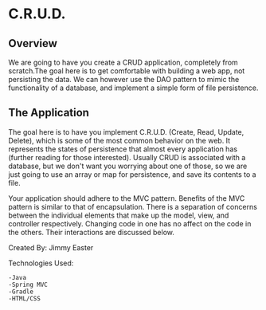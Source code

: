 # C.R.U.D.


## Overview

We are going to have you create a CRUD application, completely from scratch.The goal here is to get comfortable with building a web app, not persisting the data. We can however use the DAO pattern to mimic the functionality of a database, and implement a simple form of file persistence.

## The Application

The goal here is to have you implement C.R.U.D. (Create, Read, Update, Delete), which is some of the most common behavior on the web. It represents the states of persistence that almost every application has (further reading for those interested). Usually CRUD is associated with a database, but we don't want you worrying about one of those, so we are just going to use an array or map for persistence, and save its contents to a file.

Your application should adhere to the MVC pattern. Benefits of the MVC pattern is similar to that of encapsulation. There is a separation of concerns between the individual elements that make up the model, view, and controller respectively. Changing code in one has no affect on the code in the others. Their interactions are discussed below.

Created By: Jimmy Easter

Technologies Used:

	-Java
	-Spring MVC
	-Gradle
	-HTML/CSS
	